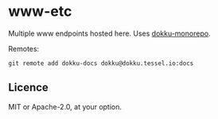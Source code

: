 # www-etc

Multiple www endpoints hosted here. Uses [dokku-monorepo](https://github.com/iamale/dokku-monorepo).

Remotes:

```
git remote add dokku-docs dokku@dokku.tessel.io:docs
```

## Licence

MIT or Apache-2.0, at your option.
